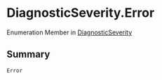 # DiagnosticSeverity.Error

Enumeration Member in [DiagnosticSeverity](/api/csharp/yarn.compiler.diagnostic.diagnosticseverity.md)

## Summary



```csharp
Error
```

